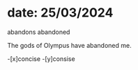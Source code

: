 # date: 25/03/2024

abandons 
abandoned

The gods of Olympus have abandoned me.


-[x]concise 
-[y]consise
